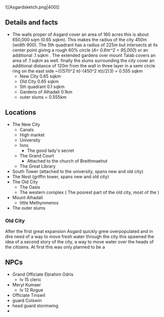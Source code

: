 ![[Asgardsketch.png|400]]
## Details and facts
- The walls proper of Asgard cover an area of 160 acres this is about 650,000 sqm (0.65 sqkm). This makes the radius of the city 450m (width 900). The 5th quadrant has a radius of  225m but intersects at its center point giving a rough 60% circle (*A= 0.6πr^2 = 95,000*) or an additional .1 sqkm . The extended gardens over mount Talab covers an area of .1 sqkm as well. finally the slums surrounding the city cover an additional distance of 120m from the wall in three layer in a semi circle ring on the east side ~(((570^2 π)-(450^2 π))/2)3) = 0.555 sqkm
	- New City 0.65 sqkm
	- Old City 0.65 sqkm
	- 5th quadrant 0.1 sqkm
	- Gardens of Alhadali 0.1km
	- outer slums = 0.555km
## Locations
- The New City
	- Canals
	- High market
	- University
	- Inns
		- The good lady's secret
	- The Grand Court
		- Attached to the church of Breithmaehut
	- The Great Library
- South Tower (attached to the university, spans new and old city)
- The Nest (griffin tower, spans new and old city)
- The Old City
	- The Oasis
	- The western complex ( The poorest part of the old city, most of the )
- Mount Alhadali
	- little Methynmenos
- The outer slums
### Old City
After the first great expansion Asgard quickly grew overpopulated and in dire need of a way to move fresh water through the city this spawned the idea of a second story of the city, a way to move water over the heads of the citizens. At first this was only planned to be a 


## NPCs
- Grand Officiate Ebrahim Odris 
	- lv 15 cleric
- Meryl Kumaer
	- lv 12 Rogue
- Officiate Tinswil
- guard Colswin
- head guard stormwing
- 